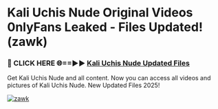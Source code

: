 # Kali Uchis Nude Original Videos 0nlyFans Leaked - Files Updated! (zawk)

<h3>🔴 CLICK HERE 🌐==►► <a href="https://tinyurl.com/yc6ubb5a" rel="nofollow">Kali Uchis Nude Updated Files</a></h3>

Get Kali Uchis Nude and all content. Now you can access all videos and pictures of Kali Uchis Nude. New Updated Files 2025!

[![zawk](https://i.imgur.com/7eu0CRL.gif)](https://tinyurl.com/yc6ubb5a)

